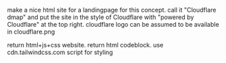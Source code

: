 make a nice html site for a landingpage for this concept. call it "Cloudflare dmap" and put the site in the style of Cloudflare with "powered by Cloudflare" at the top right. cloudflare logo can be assumed to be available in cloudflare.png

return html+js+css website. return html codeblock. use cdn.tailwindcss.com script for styling
